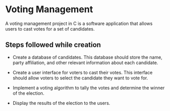 # Voting Management

A voting management project in C is a software application that allows users to cast votes for a set of candidates.


## Steps followed while creation

- Create a database of candidates. This database should store the name, party affiliation, and other relevant information about each candidate.

- Create a user interface for voters to cast their votes. This interface should allow voters to select the candidate they want to vote for.

- Implement a voting algorithm to tally the votes and determine the winner of the election.

- Display the results of the election to the users.